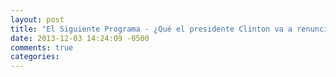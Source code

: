 ```yaml
---
layout: post
title: "El Siguiente Programa - ¿Qué el presidente Clinton va a renunciar? ¡mamola! Parte 1"
date: 2013-12-03 14:24:09 -0500
comments: true
categories: 
---
```

